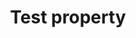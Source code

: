 ---
title: "Test property"
description: "This is the description of the test property."
category: css
keywords: a, b, c
last_test_date: "1970-01-31"
test_url: "/tests/template.html"
test_results_url: "https://app.emailonacid.com/app/acidtest/uz6yTbAfykA362dvPZZKX81wEhGuUm4uJekIk2NKacALI/list"
stats: {
    apple-mail: {
        macos: {
            "13":"u"
        },
        ios: {
            "13":"u"
        }
    },
    gmail: {
        desktop-webmail: {
            "2020-03":"u"
        },
        ios: {
            "2020-03":"u"
        },
        android: {
            "2020-03":"u"
        },
        mobile-webmail: {
            "2020-03":"u"
        }
    },
    orange: {
        desktop-webmail: {
            "2020-03":"u"
        },
        ios: {
            "2020-03":"u"
        },
        android: {
            "2020-03":"u"
        }
    },
    outlook: {
        windows: {
            "2003":"u",
            "2007":"u",
            "2010":"u",
            "2013":"u",
            "2016":"u",
            "2019":"u"
        },
        windows-10-mail: {
            "2020-03":"u"
        },
        macos: {
            "2011":"u",
            "2016":"u"
        },
        outlook-com: {
            "2020-03":"u"
        },
        ios: {
            "2020-03":"u"
        },
        android: {
            "2020-03":"u"
        }
    },
    samsung-email: {
        android: {
            "6.0":"u"
        }
    },
    sfr: {
        desktop-webmail: {
            "2020-03":"u"
        },
        ios: {
            "2020-03":"u"
        },
        android: {
            "2020-03":"u"
        }
    },
    thunderbird: {
        macos: {
            "60.3":"u"
        }
    },
    aol: {
        desktop-webmail: {
            "2020-03":"u"
        },
        ios: {
            "2020-03":"u"
        },
        android: {
            "2020-03":"u"
        }
    },
    yahoo: {
        desktop-webmail: {
            "2020-03":"u"
        },
        ios: {
            "2020-03":"u"
        },
        android: {
            "2020-03":"u"
        }
    },
    proton-mail: {
        desktop-webmail: {
            "2020-03":"u"
        },
        ios: {
            "2020-03":"u"
        },
        android: {
            "2020-03":"u"
        }
    }
}
notes: "This is a global note."
notes_by_num: {
    "1": "Partial. Fixed attachment is not supported.",
    "2": "Partial. Slash syntax values are not supported.",
    "3": "Partial. Values containing background images are not supported.",
    "4": "Buggy. For slash syntax values, it removes the slash character, making the value invalid.",
    "5": "Partial. Seems to only support background colors."
}
links: {
    "Can I use: @font-face Web fonts":"https://www.caniuse.com/#feat=fontface",
    "MDN: @font-face":"https://developer.mozilla.org/en-US/docs/Web/CSS/@font-face"
}
---